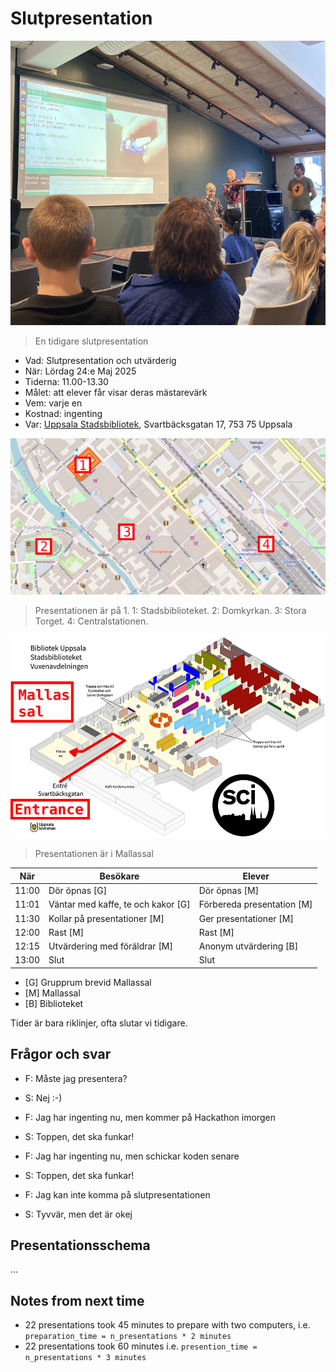 # Slutpresentation

![En tidigare slutpresentation](IMG_1522.jpg)

> En tidigare slutpresentation

- Vad: Slutpresentation och utvärderig
- När: Lördag 24:e Maj 2025
- Tiderna: 11.00-13.30
- Målet: att elever får visar deras mästarevärk
- Vem: varje en
- Kostnad: ingenting
- Var: [Uppsala Stadsbibliotek](https://bibliotekuppsala.se/web/arena/stadsbiblioteket),
  Svartbäcksgatan 17, 753 75 Uppsala

![Plan av Uppsala](uppsala_map_annotated.png)

> Presentationen är på 1.
> 1: Stadsbiblioteket.
> 2: Domkyrkan.
> 3: Stora Torget.
> 4: Centralstationen.

![Plan av Stadsbiblioteket](usb_mallassal_annotated.png)

> Presentationen är i Mallassal

När  |Besökare                           | Elever
-----|-----------------------------------|-----------------------
11:00|Dör öpnas [G]                      | Dör öpnas [M]
11:01|Väntar med kaffe, te och kakor [G] | Förbereda presentation [M]
11:30|Kollar på presentationer  [M]      | Ger presentationer  [M]
12:00|Rast [M]                           | Rast  [M]
12:15|Utvärdering med föräldrar [M]      | Anonym utvärdering [B]
13:00|Slut                               | Slut

- [G] Grupprum brevid Mallassal
- [M] Mallassal
- [B] Biblioteket

Tider är bara riklinjer, ofta slutar vi tidigare.

## Frågor och svar

- F: Måste jag presentera?
- S: Nej :-)

- F: Jag har ingenting nu, men kommer på Hackathon imorgen
- S: Toppen, det ska funkar!

- F: Jag har ingenting nu, men schickar koden senare
- S: Toppen, det ska funkar!

- F: Jag kan inte komma på slutpresentationen
- S: Tyvvär, men det är okej

## Presentationsschema

...
## Notes from next time

- 22 presentations took 45 minutes to prepare with two computers,
  i.e. `preparation_time = n_presentations * 2 minutes`
- 22 presentations took 60 minutes
  i.e. `presention_time = n_presentations * 3 minutes`
